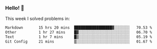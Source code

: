 ### Hello! 👋

This week I solved problems in:

<!--START_SECTION:waka-->

```txt
Markdown       15 hrs 20 mins  █████████████████▓░░░░░░░   70.53 %
Other          1 hr 27 mins    █▓░░░░░░░░░░░░░░░░░░░░░░░   06.70 %
Text           1 hr 7 mins     █▒░░░░░░░░░░░░░░░░░░░░░░░   05.19 %
Git Config     21 mins         ▒░░░░░░░░░░░░░░░░░░░░░░░░   01.67 %
```

<!--END_SECTION:waka-->
